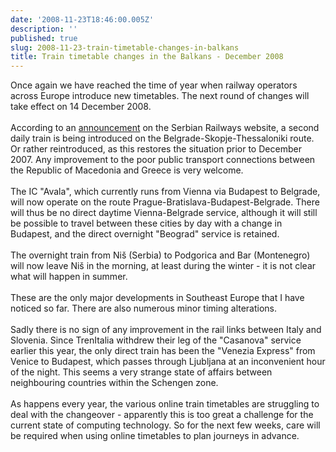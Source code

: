 ```yaml
---
date: '2008-11-23T18:46:00.005Z'
description: ''
published: true
slug: 2008-11-23-train-timetable-changes-in-balkans
title: Train timetable changes in the Balkans - December 2008
---
```


Once again we have reached the time of year when railway operators across Europe introduce new timetables. The next round of changes will take effect on 14 December 2008.<br /><br />According to an <a href="http://www.serbianrailways.com/system/en/home/newsplus/viewsingle/_params/newsplus_news_id/19251.html">announcement</a> on the Serbian Railways website, a second daily train is being introduced on the Belgrade-Skopje-Thessaloniki route. Or rather reintroduced, as this restores the situation prior to December 2007. Any improvement to the poor public transport connections between the Republic of Macedonia and Greece is very welcome.<br /><br />The IC "Avala", which currently runs from Vienna via Budapest to Belgrade, will now operate on the route Prague-Bratislava-Budapest-Belgrade. There will thus be no direct daytime Vienna-Belgrade service, although it will still be possible to travel between these cities by day with a change in Budapest, and the direct overnight "Beograd" service is retained.<br /><br />The overnight train from Ni&#x161; (Serbia) to Podgorica and Bar (Montenegro) will now leave Ni&#x161; in the morning, at least during the winter - it is not clear what will happen in summer.<br /><br />These are the only major developments in Southeast Europe that I have noticed so far. There are also numerous minor timing alterations.<br /><br />Sadly there is no sign of any improvement in the rail links between Italy and Slovenia. Since TrenItalia withdrew their leg of the "Casanova" service earlier this year, the only direct train has been the "Venezia Express" from Venice to Budapest, which passes through Ljubljana at an inconvenient hour of the night. This seems a very strange state of affairs between neighbouring countries within the Schengen zone.<br /><br />As happens every year, the various online train timetables are struggling to deal with the changeover - apparently this is too great a challenge for the current state of computing technology. So for the next few weeks, care will be required when using online timetables to plan journeys in advance.